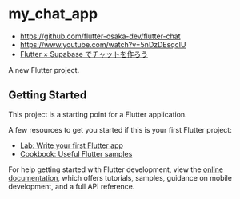 # my_chat_app
- https://github.com/flutter-osaka-dev/flutter-chat
- https://www.youtube.com/watch?v=5nDzDEsqcIU
- [Flutter × Supabase でチャットを作ろう](https://zenn.dev/dshukertjr/books/flutter-supabase-chat)

A new Flutter project.

## Getting Started

This project is a starting point for a Flutter application.

A few resources to get you started if this is your first Flutter project:

- [Lab: Write your first Flutter app](https://docs.flutter.dev/get-started/codelab)
- [Cookbook: Useful Flutter samples](https://docs.flutter.dev/cookbook)

For help getting started with Flutter development, view the
[online documentation](https://docs.flutter.dev/), which offers tutorials,
samples, guidance on mobile development, and a full API reference.
